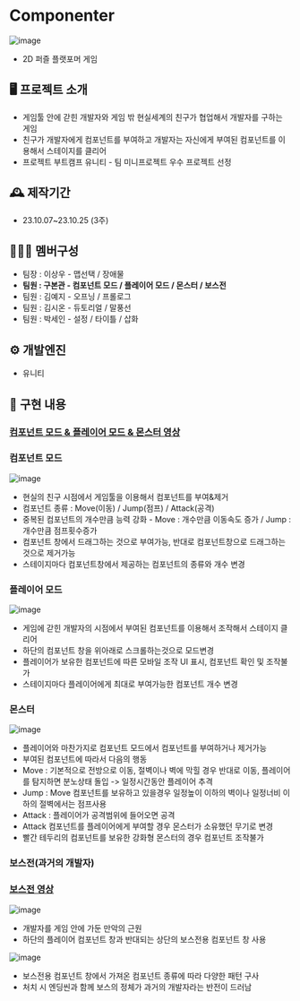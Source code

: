# Componenter
![image](https://github.com/rnqhscjf3333/Componenter/assets/41632370/18066e27-8c9a-4693-84f5-9ad2ac4bf971)
- 2D 퍼즐 플랫포머 게임

## 🖥️ 프로젝트 소개
- 게임툴 안에 갇힌 개발자와 게임 밖 현실세계의 친구가 협업해서 개발자를 구하는 게임
- 친구가 개발자에게 컴포넌트를 부여하고 개발자는 자신에게 부여된 컴포넌트를 이용해서 스테이지를 클리어
- 프로젝트 부트캠프 유니티 - 팀 미니프로젝트 우수 프로젝트 선정

## 🕰️ 제작기간
- 23.10.07~23.10.25 (3주)

## 🧑‍🤝‍🧑 멤버구성
- 팀장 : 이상우 - 맵선택 / 장애물
- **팀원 : 구본관 - 컴포넌트 모드 / 플레이어 모드 / 몬스터 / 보스전**
- 팀원 : 김예지 - 오프닝 / 프롤로그
- 팀원 : 김시온 - 듀토리얼 / 말풍선
- 팀원 : 박세인 - 설정 / 타이틀 / 삽화

## ⚙️ 개발엔진
- 유니티

## 📌 구현 내용
### [컴포넌트 모드 & 플레이어 모드 & 몬스터 영상](https://www.youtube.com/watch?v=TIWSmZjmpVk)
### 컴포넌트 모드
![image](https://github.com/rnqhscjf3333/Componenter/assets/41632370/474d3a82-6811-405c-8fe2-04aea6b2ea1d)
- 현실의 친구 시점에서 게임툴을 이용해서 컴포넌트를 부여&제거
- 컴포넌트 종류 : Move(이동) / Jump(점프) / Attack(공격)
- 중복된 컴포넌트의 개수만큼 능력 강화 - Move : 개수만큼 이동속도 증가 / Jump : 개수만큼 점프횟수증가
- 컴포넌트 창에서 드래그하는 것으로 부여가능, 반대로 컴포넌트창으로 드래그하는것으로 제거가능
- 스테이지마다 컴포넌트창에서 제공하는 컴포넌트의 종류와 개수 변경

### 플레이어 모드
![image](https://github.com/rnqhscjf3333/Componenter/assets/41632370/6c616a92-c6c7-46a9-9615-99f38071c11a)
- 게임에 갇힌 개발자의 시점에서 부여된 컴포넌트를 이용해서 조작해서 스테이지 클리어
- 하단의 컴포넌트 창을 위아래로 스크롤하는것으로 모드변경
- 플레이어가 보유한 컴포넌트에 따른 모바일 조작 UI 표시, 컴포넌트 확인 및 조작불가
- 스테이지마다 플레이어에게 최대로 부여가능한 컴포넌트 개수 변경

### 몬스터
![image](https://github.com/rnqhscjf3333/Componenter/assets/41632370/2f094cf3-1f35-4dc3-8b3b-a80c0d5e8ac2)
- 플레이어와 마찬가지로 컴포넌트 모드에서 컴포넌트를 부여하거나 제거가능
- 부여된 컴포넌트에 따라서 다음의 행동
- Move : 기본적으로 전방으로 이동, 절벽이나 벽에 막힐 경우 반대로 이동, 플레이어를 탐지하면 분노상태 돌입 -> 일정시간동안 플레이어 추격
- Jump : Move 컴포넌트를 보유하고 있을경우 일정높이 이하의 벽이나 일정너비 이하의 절벽에서는 점프사용
- Attack : 플레이어가 공격범위에 들어오면 공격
- Attack 컴포넌트를 플레이어에게 부여할 경우 몬스터가 소유했던 무기로 변경
- 빨간 테두리의 컴포넌트를 보유한 강화형 몬스터의 경우 컴포넌트 조작불가

### 보스전(과거의 개발자)
### [보스전 영상](https://youtu.be/04aKGoTWfTI)
![image](https://github.com/rnqhscjf3333/Componenter/assets/41632370/c1a2726d-aee2-4ab0-9d35-fff4ee51fd06)
- 개발자를 게임 안에 가둔 만악의 근원
- 하단의 플레이어 컴포넌트 창과 반대되는 상단의 보스전용 컴포넌트 창 사용

![image](https://github.com/rnqhscjf3333/Componenter/assets/41632370/378af9c4-8661-429e-be9d-743d78735583)
- 보스전용 컴포넌트 창에서 가져온 컴포넌트 종류에 따라 다양한 패턴 구사
- 처치 시 엔딩씬과 함께 보스의 정체가 과거의 개발자라는 반전이 드러남

